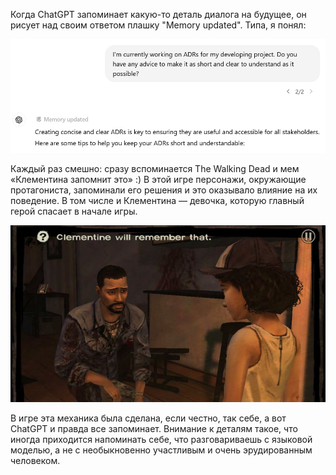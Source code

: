 ﻿Когда ChatGPT запоминает какую-то деталь диалога на будущее, он рисует над своим ответом плашку "Memory updated". Типа, я понял:

![Memory updated](memory-updated.jpg)

Каждый раз смешно: сразу вспоминается The Walking Dead и мем «Клементина запомнит это» :) В этой игре персонажи, окружающие протагониста, запоминали его решения и это оказывало влияние на их поведение. В том числе и Клементина — девочка, которую главный герой спасает в начале игры.

![Клементина запомнит это](remember.jpeg)

В игре эта механика была сделана, если честно, так себе, а вот ChatGPT и правда все запоминает. Внимание к деталям такое, что иногда приходится напоминать себе, что разговариваешь с языковой моделью, а не с необыкновенно участливым и очень эрудированным человеком.